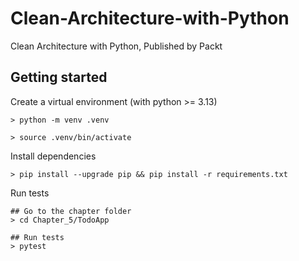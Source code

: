 # Clean-Architecture-with-Python

Clean Architecture with Python, Published by Packt

## Getting started

Create a virtual environment (with python >= 3.13)

```shell
> python -m venv .venv 

> source .venv/bin/activate
```

Install dependencies

```shell
> pip install --upgrade pip && pip install -r requirements.txt
```

Run tests

```shell
## Go to the chapter folder
> cd Chapter_5/TodoApp

## Run tests
> pytest
```


